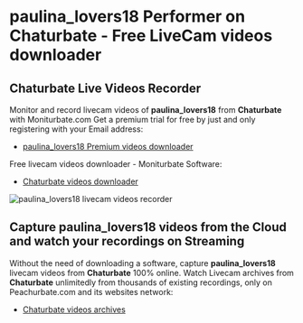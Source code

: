 # paulina_lovers18 Performer on Chaturbate - Free LiveCam videos downloader

## Chaturbate Live Videos Recorder

Monitor and record livecam videos of **paulina_lovers18** from **Chaturbate** with Moniturbate.com
Get a premium trial for free by just and only registering with your Email address:
* [paulina_lovers18 Premium videos downloader](https://moniturbate.com/request-demo-licence-key.html)

Free livecam videos downloader - Moniturbate Software:
* [Chaturbate videos downloader](https://moniturbate.com/moniturbate-download-software.html)

![paulina_lovers18 livecam videos recorder](https://peachurnet.com/templates/moniturbate-software.png)


## Capture paulina_lovers18 videos from the Cloud and watch your recordings on Streaming

Without the need of downloading a software, capture **paulina_lovers18** livecam videos from **Chaturbate** 100% online.
Watch Livecam archives from **Chaturbate** unlimitedly from thousands of existing recordings, only on Peachurbate.com and its websites network:
* [Chaturbate videos archives](https://peachurnet.com/)